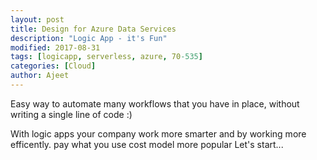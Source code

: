 ```yaml
---
layout: post
title: Design for Azure Data Services
description: "Logic App - it's Fun"
modified: 2017-08-31
tags: [logicapp, serverless, azure, 70-535]
categories: [Cloud]
author: Ajeet
---
```

Easy way to automate many workflows that you have in place, without writing a single line of code :)

With logic apps your company work more smarter and  by working more efficently. pay what you use cost model more popular
Let's start...